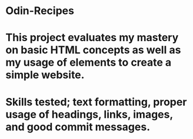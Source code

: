 # Odin-Recipes
# This project evaluates my mastery on basic HTML concepts as well as my usage of elements to create a simple website.
# Skills tested; text formatting, proper usage of headings, links, images, and good commit messages.